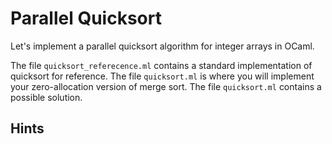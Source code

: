 # Parallel Quicksort

Let's implement a parallel quicksort algorithm for integer arrays in OCaml.

The file `quicksort_referecence.ml` contains a standard implementation of quicksort for reference. The file `quicksort.ml` is where you will implement your
zero-allocation version of merge sort. The file `quicksort.ml`
contains a possible solution.

## Hints
